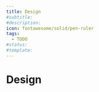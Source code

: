 ```yaml
---
title: Design
#subtitle: 
#description: 
icon: fontawesome/solid/pen-ruler
tags:
  - TODO
#status:
#template: 
---
```


# Design

